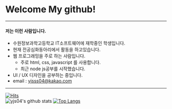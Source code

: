 # Welcome My github!

***

#### 저는 이런 사람입니다.
- 수원정보과학고등학교 IT소프트웨어에 재학중인 학생입니다.
- 현재 전공심화동아리에서 활동을 하고있습니다.
- 웹 프로그래밍을 주로 하는 사람입니다.
  * 주로 html, css, javascript 를 사용합니다.
  * 최근 node js공부를 시작했습니다.
- UI / UX 디자인을 공부하는 중입니다.
- email : yjsss04@kakao.com

***
[![Hits](https://hits.seeyoufarm.com/api/count/incr/badge.svg?url=https%3A%2F%2Fgithub.com%2Fyjs04%2Fhit-counter&count_bg=%2379C83D&title_bg=%23555555&icon=&icon_color=%23E7E7E7&title=hits&edge_flat=false)](https://hits.seeyoufarm.com)<br>
![yjs04's github stats](https://github-readme-stats.vercel.app/api?username=yjs04&show_icons=true)
[![Top Langs](https://github-readme-stats.vercel.app/api/top-langs/?username=yjs04&layout=compact)](https://github.com/anuraghazra/github-readme-stats)
